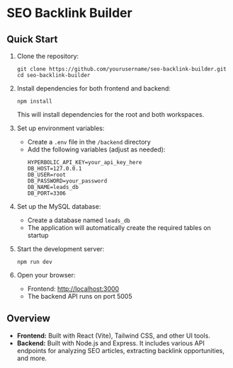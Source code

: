 # SEO Backlink Builder

## Quick Start

1. Clone the repository:
   ```
   git clone https://github.com/yourusername/seo-backlink-builder.git
   cd seo-backlink-builder
   ```

2. Install dependencies for both frontend and backend:
   ```
   npm install
   ```
   This will install dependencies for the root and both workspaces.

3. Set up environment variables:
   - Create a `.env` file in the `/backend` directory
   - Add the following variables (adjust as needed):
     ```
     HYPERBOLIC_API_KEY=your_api_key_here
     DB_HOST=127.0.0.1
     DB_USER=root
     DB_PASSWORD=your_password
     DB_NAME=leads_db
     DB_PORT=3306
     ```

4. Set up the MySQL database:
   - Create a database named `leads_db`
   - The application will automatically create the required tables on startup

5. Start the development server:
   ```
   npm run dev
   ```

6. Open your browser:
   - Frontend: [http://localhost:3000](http://localhost:3000)
   - The backend API runs on port 5005

## Overview

- **Frontend:** Built with React (Vite), Tailwind CSS, and other UI tools.
- **Backend:** Built with Node.js and Express. It includes various API endpoints for analyzing SEO articles, extracting backlink opportunities, and more. 